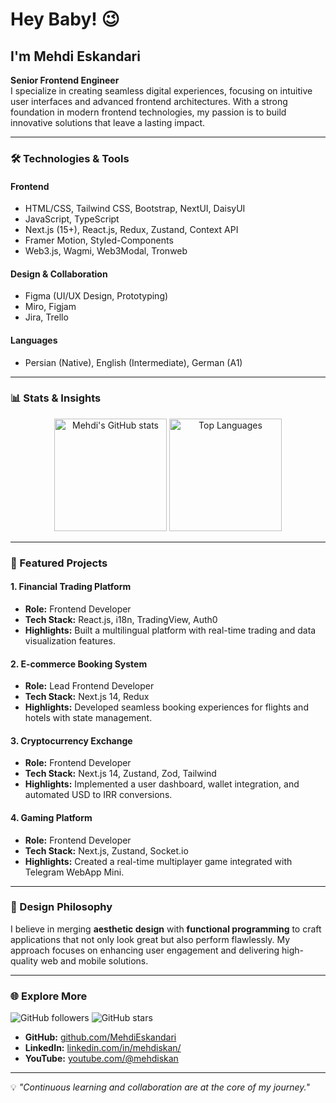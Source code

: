 # Hey Baby! 😉

## I'm Mehdi Eskandari

**Senior Frontend Engineer**  
I specialize in creating seamless digital experiences, focusing on intuitive user interfaces and advanced frontend architectures. With a strong foundation in modern frontend technologies, my passion is to build innovative solutions that leave a lasting impact.

---

### 🛠️ Technologies & Tools

#### **Frontend**
- HTML/CSS, Tailwind CSS, Bootstrap, NextUI, DaisyUI
- JavaScript, TypeScript
- Next.js (15+), React.js, Redux, Zustand, Context API
- Framer Motion, Styled-Components
- Web3.js, Wagmi, Web3Modal, Tronweb

#### **Design & Collaboration**
- Figma (UI/UX Design, Prototyping)
- Miro, Figjam
- Jira, Trello

#### **Languages**
- Persian (Native), English (Intermediate), German (A1)

---

### 📊 Stats & Insights

<div align="center">
  <img src="https://github-readme-stats.vercel.app/api?username=MehdiEskandari&show_icons=true&theme=radical" alt="Mehdi's GitHub stats" height="180"/>
  <img src="https://github-readme-stats.vercel.app/api/top-langs/?username=MehdiEskandari&layout=compact&theme=radical" alt="Top Languages" height="180"/>
</div>

---

### 💼 Featured Projects

#### **1. Financial Trading Platform**
- **Role:** Frontend Developer
- **Tech Stack:** React.js, i18n, TradingView, Auth0
- **Highlights:** Built a multilingual platform with real-time trading and data visualization features.

#### **2. E-commerce Booking System**
- **Role:** Lead Frontend Developer
- **Tech Stack:** Next.js 14, Redux
- **Highlights:** Developed seamless booking experiences for flights and hotels with state management.

#### **3. Cryptocurrency Exchange**
- **Role:** Frontend Developer
- **Tech Stack:** Next.js 14, Zustand, Zod, Tailwind
- **Highlights:** Implemented a user dashboard, wallet integration, and automated USD to IRR conversions.

#### **4. Gaming Platform**
- **Role:** Frontend Developer
- **Tech Stack:** Next.js, Zustand, Socket.io
- **Highlights:** Created a real-time multiplayer game integrated with Telegram WebApp Mini.

---

### 🌟 Design Philosophy

I believe in merging **aesthetic design** with **functional programming** to craft applications that not only look great but also perform flawlessly. My approach focuses on enhancing user engagement and delivering high-quality web and mobile solutions.

---

### 🌐 Explore More

![GitHub followers](https://img.shields.io/github/followers/MehdiEskandari?style=social)
![GitHub stars](https://img.shields.io/github/stars/MehdiEskandari?style=social)

- **GitHub:** [github.com/MehdiEskandari](https://github.com/MehdiEskandari)
- **LinkedIn:** [linkedin.com/in/mehdiskan/](https://www.linkedin.com/in/mehdiskan/)
- **YouTube:** [youtube.com/@mehdiskan](https://www.youtube.com/@mehdiskan/)

---

💡 *"Continuous learning and collaboration are at the core of my journey."*